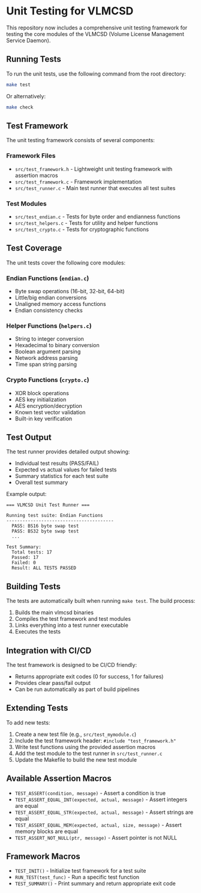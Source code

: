 # Unit Testing for VLMCSD

This repository now includes a comprehensive unit testing framework for testing the core modules of the VLMCSD (Volume License Management Service Daemon).

## Running Tests

To run the unit tests, use the following command from the root directory:

```bash
make test
```

Or alternatively:

```bash
make check
```

## Test Framework

The unit testing framework consists of several components:

### Framework Files
- `src/test_framework.h` - Lightweight unit testing framework with assertion macros
- `src/test_framework.c` - Framework implementation
- `src/test_runner.c` - Main test runner that executes all test suites

### Test Modules
- `src/test_endian.c` - Tests for byte order and endianness functions
- `src/test_helpers.c` - Tests for utility and helper functions  
- `src/test_crypto.c` - Tests for cryptographic functions

## Test Coverage

The unit tests cover the following core modules:

### Endian Functions (`endian.c`)
- Byte swap operations (16-bit, 32-bit, 64-bit)
- Little/big endian conversions
- Unaligned memory access functions
- Endian consistency checks

### Helper Functions (`helpers.c`)
- String to integer conversion
- Hexadecimal to binary conversion
- Boolean argument parsing
- Network address parsing
- Time span string parsing

### Crypto Functions (`crypto.c`)
- XOR block operations
- AES key initialization
- AES encryption/decryption
- Known test vector validation
- Built-in key verification

## Test Output

The test runner provides detailed output showing:
- Individual test results (PASS/FAIL)
- Expected vs actual values for failed tests
- Summary statistics for each test suite
- Overall test summary

Example output:
```
=== VLMCSD Unit Test Runner ===

Running test suite: Endian Functions
----------------------------------------
  PASS: BS16 byte swap test
  PASS: BS32 byte swap test
  ...

Test Summary:
  Total tests: 17
  Passed: 17
  Failed: 0
  Result: ALL TESTS PASSED
```

## Building Tests

The tests are automatically built when running `make test`. The build process:

1. Builds the main vlmcsd binaries
2. Compiles the test framework and test modules
3. Links everything into a test runner executable
4. Executes the tests

## Integration with CI/CD

The test framework is designed to be CI/CD friendly:
- Returns appropriate exit codes (0 for success, 1 for failures)
- Provides clear pass/fail output
- Can be run automatically as part of build pipelines

## Extending Tests

To add new tests:

1. Create a new test file (e.g., `src/test_mymodule.c`)
2. Include the test framework header: `#include "test_framework.h"`
3. Write test functions using the provided assertion macros
4. Add the test module to the test runner in `src/test_runner.c`
5. Update the Makefile to build the new test module

## Available Assertion Macros

- `TEST_ASSERT(condition, message)` - Assert a condition is true
- `TEST_ASSERT_EQUAL_INT(expected, actual, message)` - Assert integers are equal
- `TEST_ASSERT_EQUAL_STR(expected, actual, message)` - Assert strings are equal
- `TEST_ASSERT_EQUAL_MEM(expected, actual, size, message)` - Assert memory blocks are equal
- `TEST_ASSERT_NOT_NULL(ptr, message)` - Assert pointer is not NULL

## Framework Macros

- `TEST_INIT()` - Initialize test framework for a test suite
- `RUN_TEST(test_func)` - Run a specific test function
- `TEST_SUMMARY()` - Print summary and return appropriate exit code